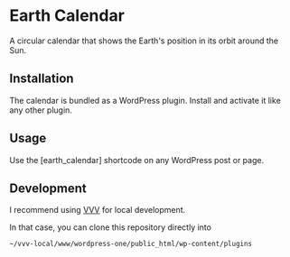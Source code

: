 # Earth Calendar

A circular calendar that shows the Earth's position in its orbit
around the Sun.

## Installation

The calendar is bundled as a WordPress plugin. Install
and activate it like any other plugin.

## Usage

Use the \[earth_calendar\] shortcode on any WordPress
post or page.

## Development

I recommend using [VVV](https://varyingvagrantvagrants.org/docs/en-US/installation/) for local development.

In that case, you can clone this repository directly into

```
~/vvv-local/www/wordpress-one/public_html/wp-content/plugins
```